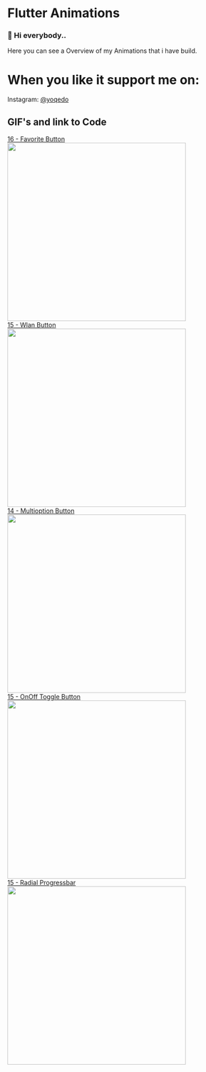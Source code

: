 ﻿# Flutter Animations

### 👋 Hi everybody..

Here you can see a Overview of my Animations that i have build. <br/>

# When you like it support me on:
Instagram: [@yoqedo](https://www.instagram.com/yoqedo/)

## GIF's and link to Code

[16 - Favorite Button](https://www.instagram.com/yoqedo/)<br/>
<img src="https://github.com/yoqedo/flutter_Animations/blob/main/gifs/favoritebutton.gif" width="400"><br/>
[15 - Wlan Button](https://www.instagram.com/yoqedo/)<br/>
<img src="https://github.com/yoqedo/flutter_Animations/blob/main/gifs/wlanbutton.gif" width="400"><br/>
[14 - Multioption Button](https://www.instagram.com/yoqedo/)<br/>
<img src="https://github.com/yoqedo/flutter_Animations/blob/main/gifs/multioptionbutton.gif" width="400"><br/>
[15 - OnOff Toggle Button](https://www.instagram.com/yoqedo/)<br/>
<img src="https://github.com/yoqedo/flutter_Animations/blob/main/gifs/onoffbutton.gif" width="400"><br/>
[15 - Radial Progressbar](https://www.instagram.com/yoqedo/)<br/>
<img src="https://github.com/yoqedo/flutter_Animations/blob/main/gifs/radialprogressbar.gif " width="400"><br/>



